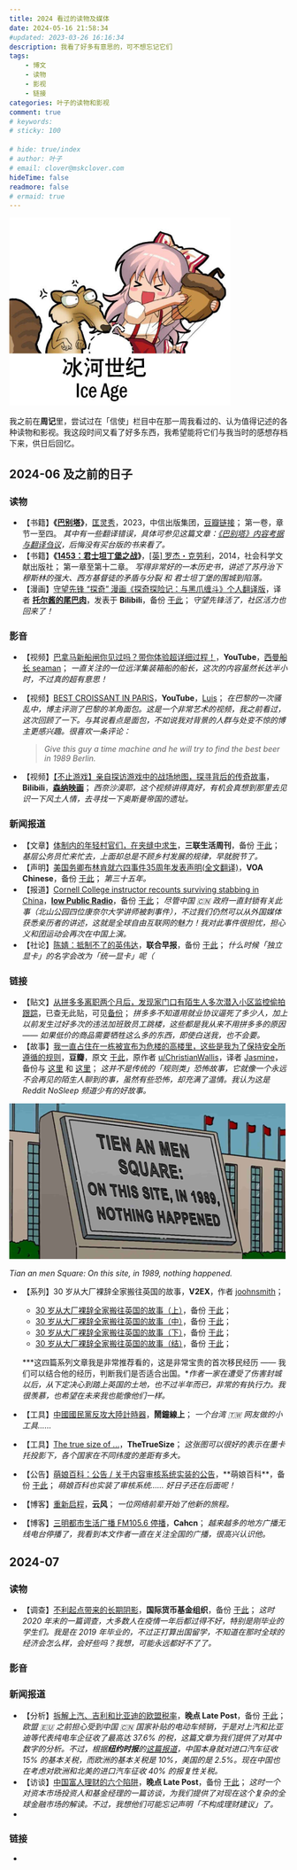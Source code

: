 ```yaml
---
title: 2024 看过的读物及媒体
date: 2024-05-16 21:58:34
#updated: 2023-03-26 16:16:34
description: 我看了好多有意思的，可不想忘记它们
tags: 
    - 博文
    - 读物
    - 影视
    - 链接
categories: 叶子的读物和影视
comment: true
# keywords:
# sticky: 100

# hide: true/index
# author: 叶子
# email: clover@mskclover.com
hideTime: false
readmore: false
# ermaid: true
---
```


<img src="/images/something-ihv-seen-in-2024/cover.jpg" width="400" alt="cover" />

我之前在**周记**里，尝试过在「信使」栏目中在那一周我看过的、认为值得记述的各种读物和影视。我这段时间又看了好多东西，我希望能将它们与我当时的感想存档下来，供日后回忆。

<!-- more -->

## 2024-06 及之前的日子

### 读物

- 【书籍】**《[巴别塔](https://zh.wikipedia.org/zh-cn/巴別塔學院/)》**，[匡灵秀](https://zh.wikipedia.org/wiki/匡靈秀/)，2023，中信出版集团，[豆瓣链接](https://book.douban.com/subject/36437966/)；
    第一卷，章节一至四。
    *其中有一些翻译错误，具体可参见这篇文章：[《巴别塔》内容考据与翻译刍议](https://book.douban.com/review/15507418/)，后悔没有买台版的书来看了。*
- 【书籍】**《[1453：君士坦丁堡之战](https://book.douban.com/subject/25891318/)》**，[[英] 罗杰・克劳利](https://zh.wikipedia.org/zh-hk/罗杰·克劳利/)，2014，社会科学文献出版社；
    第一章至第十二章。
    *写得非常好的一本历史书，讲述了苏丹治下穆斯林的强大、西方基督徒的矛盾与分裂 和 君士坦丁堡的围城到陷落。*
- 【漫画】[守望先锋 “探奇” 漫画《探奇探险记：与黑爪缠斗》个人翻译版](https://www.bilibili.com/opus/940495767959765032/)，译者 **[托尔酱的尾巴肉](https://space.bilibili.com/19228807/)**，发表于 **Bilibili**，备份 [于此](https://archive.ph/qwIvK/)；
    *守望先锋活了，社区活力也回来了！*

### 影音

- 【视频】[巴拿马新船闸你见过吗？带你体验超详细过程！](https://youtu.be/Qz7rkb3LNn8/)，**YouTube**，[西曼船长 seaman](https://www.youtube.com/@seaman001/)；
    *一直关注的一位远洋集装箱船的船长，这次的内容虽然长达半小时，不过真的超有意思！*

- 【视频】[BEST CROISSANT IN PARIS](https://youtu.be/wp84sRpM1Js/)，**YouTube**，[Luis](https://www.youtube.com/@LuisLuis/)；
    *在巴黎的一次骚乱中，博主评测了巴黎的羊角面包。这是一个非常艺术的视频，我之前看过，这次回顾了一下。与其说看点是面包，不如说我对背景的人群与处变不惊的博主更感兴趣。很喜欢一条评论：*

    > *Give this guy a time machine and he will try to find the best beer in 1989 Berlin.*

- 【视频】[【不止游戏】亲自探访游戏中的战场地图，探寻背后的传奇故事](https://www.bilibili.com/video/av1955635386/)，**Bilibili**，**[森纳映画](https://space.bilibili.com/1724598)**；
    *西奈沙漠耶，这个视频讲得真好，有机会真想到那里去见识一下风土人情，去寻找一下奥斯曼帝国的遗址。*

### 新闻报道

- 【文章】[体制内的年轻村官们，在夹缝中求生](https://www.lifeweek.com.cn/h5/article/detail.do?artId=220868/)，**三联生活周刊**，备份 [于此](https://archive.ph/iuQBd/)；
    *基层公务员忙来忙去，上面却总是不顾乡村发展的规律，早就脱节了。*
- 【声明】[美国务卿布林肯就六四事件35周年发表声明(全文翻译)](https://www.voachinese.com/a/blinken-on-the-35th-anniversary-of-tiananmen-square-20240604/7642625.html/)，**VOA Chinese**，备份 [于此](https://archive.ph/haSrp/)；
    *第三十五年。*
- 【报道】[Cornell College instructor recounts surviving stabbing in China](https://www.iowapublicradio.org/ipr-news/2024-06-11/cornell-college-instructor-recounts-surviving-stabbing-in-china/)，**[Iow Public Radio](https://www.iowapublicradio.org/)**，备份 [于此](https://archive.ph/Bfarw/)；
    *尽管中国 🇨🇳 政府一直封锁有关此事（北山公园四位康奈尔大学讲师被刺事件），不过我们仍然可以从外国媒体获悉亲历者的讲述，这就是全球自由互联网的魅力！我对此事件很担忧，担心义和团运动会再次在中国上演。*
- 【社论】[陈婧：抵制不了的英伟达](https://www.zaobao.com/news/china/story20240612-3909155/)，**联合早报**，备份 [于此](https://archive.ph/tyVGe/)；
    *什么时候「独立显卡」的名字会改为「统一显卡」呢（*

### 链接

- 【贴文】[从拼多多离职两个月后，发现家门口有陌生人多次潜入小区监控偷拍跟踪](https://maimai.cn/web/gossip_detail/33658918/)，已查无此贴，可见[备份](https://archive.ph/jahJA/)；
    *拼多多不知道用就业协议逼死了多少人，加上以前发生过好多次的违法加班致员工跳楼，这些都是我从来不用拼多多的原因 —— 如果低价的商品需要牺牲这么多的东西，即使白送我，也不会要。*
- 【故事】[我一直占住在一栋被宣布为危楼的高楼里，这些是我为了保持安全所遵循的规则](https://www.douban.com/group/topic/277378040/)，**豆瓣**，原文 [于此](https://www.reddit.com/r/nosleep/comments/xyx284/ive_been_squatting_in_a_condemned_high_rise_these/)，原作者 [u/ChristianWallis](https://www.reddit.com/user/ChristianWallis/)，译者 [Jasmine](https://www.douban.com/people/parislover/)，备份与 [这里](https://archive.ph/0g6uT/) 和 [这里](https://web.archive.org/web/20240516081947/https://www.douban.com/group/topic/277378040/)；
    *这并不是传统的「规则类」恐怖故事，它就像一个永远不会再见的陌生人聊到的事，虽然有些恐怖，却充满了温情。我认为这是 Reddit NoSleep 频道少有的好故事。*

<img src="/images/something-ihv-seen-in-2024/tiananmen.jpg" width="500" alt="tiananmen" />

*Tian an men Square: On this site, in 1989, nothing happened.*

- 【系列】30 岁从大厂裸辞全家搬往英国的故事，**V2EX**，作者 [joohnsmith](https://joohnsmith.com/contact/)；

    - [30 岁从大厂裸辞全家搬往英国的故事（上）](https://www.v2ex.com/t/955368/)，备份 [于此](https://archive.ph/avuIb/)；
    - [30 岁从大厂裸辞全家搬往英国的故事（中）](https://www.v2ex.com/t/956323/)，备份 [于此](https://archive.ph/NerVt/)；
    - [30 岁从大厂裸辞全家搬往英国的故事（下）](https://www.v2ex.com/t/959091/)，备份 [于此](https://archive.ph/ZSRRq/)；
    - [30 岁从大厂裸辞全家搬往英国的故事（结）](https://joohnsmith.com/fromchinatouk4.html/)，备份 [于此](https://archive.ph/1mJJ6/)；

    ***这四篇系列文章我是非常推荐看的，这是非常宝贵的首次移民经历 —— 我们可以结合他的经历，判断我们是否适合出国。**作者一家在遭受了伤害封城以后，从下定决心到踏上英国的土地，也不过半年而已，非常的有执行力。我很羡慕，也希望在未来我也能像他们一样。*

- 【工具】[中國國民黨反攻大陸計時器](https://naozhong.tw/jishiqi/中國國民黨反攻大陸計時器/1949-12-31/)，**鬧鐘線上**；
    *一个台湾 🇹🇼 网友做的小工具……*

- 【工具】[The true size of ...](https://www.thetruesize.com/)，**TheTrueSize**；
    *这张图可以很好的表示在墨卡托投影下，各个国家在不同纬度的差距有多大。*

- 【公告】[萌娘百科：公告 / 关于内容审核系统实装的公告](https://zh.moegirl.org.cn/萌娘百科:公告/关于内容审核系统实装的公告(2024.03.22)#/)，**萌娘百科**，备份 [于此](https://archive.ph/rKzf6/)；
    *萌娘百科也实装了审核系统…… 好日子还在后面呢！*

- 【博客】[重新启程](https://blog.codingnow.com/2024/05/farewell.html/)，**云风**；
    *一位网络前辈开始了他新的旅程。*

- 【博客】[三明都市生活广播 FM105.6 停播](https://cahcn.github.io/posts/2024-04-24-sanming-fm105.6.html/)，**Cahcn**；
    *越来越多的地方广播无线电台停播了，我看到本文作者一直在关注全国的广播，很高兴认识他。*

## 2024-07

### 读物

- 【调查】[不利起点带来的长期阴影](https://www.imf.org/external/chinese/pubs/ft/fandd/2020/12/pdf/schwandt.pdf/)，**国际货币基金组织**，备份 [于此](https://web.archive.org/web/20240706105234/https://www.imf.org/external/chinese/pubs/ft/fandd/2020/12/pdf/schwandt.pdf/)；
    *这时 2020 年末的一篇调查，大多数人在疫情一年后都过得不好，特别是刚毕业的学生们。我是在 2019 年毕业的，不过正打算出国留学，不知道在那时全球的经济会怎么样，会好些吗？我想，可能永远都好不了了。*

### 影音

### 新闻报道

- 【分析】[拆解上汽、吉利和比亚迪的欧盟税率](https://www.latepost.com/news/dj_detail?id=2369/)，**晚点 Late Post**，备份 [于此](https://archive.ph/Uqqwl/)；
    *欧盟 🇪🇺 之前担心受到中国 🇨🇳 国家补贴的电动车倾销，于是对上汽和比亚迪等代表纯电车企征收了最高达 37.6% 的税，这篇文章为我们提供了对其中数字的分析。不过，根据**纽约时报**的[这篇报道](https://cn.nytimes.com/business/20240705/european-union-china-ev-tariffs/)，中国本身就对进口汽车征收 15% 的基本关税，而欧洲的基本关税是 10%，美国的是 2.5%。现在中国也在考虑对欧洲和北美的进口汽车征收 40% 的报复性关税。*
- 【访谈】[中国富人理财的六个陷阱](https://www.latepost.com/news/dj_detail?id=2361/)，**晚点 Late Post**，备份 [于此](https://archive.ph/Bigjj/)；
    *这时一个对资本市场投资人和基金经理的一篇访谈，为我们提供了对现在这个复杂的全球金融市场的解读。不过，我想他们可能忘记声明「不构成理财建议」了。*
- 

### 链接

- 










